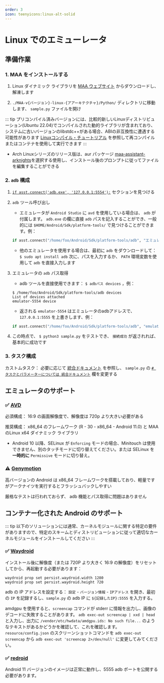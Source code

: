 ```yaml
---
order: 3
icon: teenyicons:linux-alt-solid
---
```


# Linux でのエミューレータ

## 準備作業

### 1. MAA をインストールする

1. Linux ダイナミック ライブラリを [MAA ウェブサイト](https://maa.plus/) からダウンロードし、解凍します

2. `./MAA-v{バージョン}-linux-{アアーキテクチャ}/Python/` ディレクトリに移動します、 `sample.py` ファイルを開け

::: tip
プリコンパイル済みバージョンには、比較的新しいLinuxディストリビューション(Ubuntu 22.04)でコンパイルされた動的ライブラリが含まれており、システムに古いバージョンのlibstdc++がある場合、ABIの非互換性に遭遇する可能性があります
[Linuxコンパイル・チュートリアル](../../開発関連/Linuxチュートリアル.md) を参照して再コンパイルまたはコンテナを使用して実行できます
:::

- Arch Linuxシリーズのリリース版は、aur パッケージ [maa-assistant-arknights](https://aur.archlinux.org/packages/maa-assistant-arknights)を選択する使用し、インストール後のプロンプトに従ってファイルを編集することができる

### 2. `adb` 構成

1. [`if asst.connect('adb.exe', '127.0.0.1:5554'):`](https://github.com/MaaAssistantArknights/MaaAssistantArknights/blob/722f0ddd4765715199a5dc90ea1bec2940322344/src/Python/sample.py#L48) セクションを見つける

2. `adb` ツール呼び出し

   - エミュレータが `Android Studio` に `avd` を使用している場合は、 `adb` が付属します。 `adb.exe` の欄に直接 `adb` パスを記入することができ、一般的には `$HOME/Android/Sdk/platform-tools/` で見つけることができます。例：

   ```python
   if asst.connect("/home/foo/Android/Sdk/platform-tools/adb", "エミュレータの adb アドレス"):
   ```

   - 他のエミュレータを使用する場合は、最初に `adb` をダウンロードして： `$ sudo apt install adb` 次に、パスを入力するか、 `PATH` 環境変数を使用して `adb` を直接入力します

3. エミュレータの `adb` パス取得

   - adb ツールを直接使用できます： `$ adbパス devices` ，例：

   ```shell
   $ /home/foo/Android/Sdk/platform-tools/adb devices
   List of devices attached
   emulator-5554 device
   ```

   - 返される `emulator-5554` はエミュレータのadbアドレスで、 `127.0.0.1:5555` を上書きします、例：

   ```python
   if asst.connect("/home/foo/Android/Sdk/platform-tools/adb", "emulator-5554"):
   ```

4. この時点で、 `$ python3 sample.py` をテストでき、 `接続成功` が返されれば、基本的に成功です

### 3. タスク構成

カストムタスク： 必要に応じて [統合ドキュメント](../../プロトコルドキュメント/統合ドキュメント.md) を参照し、 `sample.py` の [`# タスクとパラメーターについては 統合ドキュメント`](https://github.com/MaaAssistantArknights/MaaAssistantArknights/blob/722f0ddd4765715199a5dc90ea1bec2940322344/src/Python/sample.py#L54) 欄を変更する

## エミュレータのサポート

### ✅ [AVD](https://developer.android.com/studio/run/managing-avds)

必須構成： 16:9 の画面解像度で、解像度は 720p より大きい必要がある

推奨構成： x86_64 のフレームワーク (R - 30 - x86_64 - Android 11.0) と MAA のLinux x64 ダイナミック ライブラリ

- Android 10 以降、SELinux が `Enforcing` モードの場合、Minitouch は使用できません、別のタッチモードに切り替えてください。または SELinux を **一時的に** `Permissive` モードに切り替え。

### ⚠️ [Genymotion](https://www.genymotion.com/)

高バージョンの Android は x86_64 フレームワークを搭載しており、軽量ですがアークナイツを実行するとフラッシュバックしやすい

厳格なテストは行われておらず、 adb 機能とパス取得に問題はありません

## コンテナー化された Android のサポート

::: tip
以下のソリューションには通常、カーネルモジュールに関する特定の要件がありますので、特定のスキームとディストリビューションに従って適切なカーネルモジュールをインストールしてください
:::

### ✅ [Waydroid](https://waydro.id/)

インストール後に解像度（または 720P より大きく 16:9 の解像度）をリセットしてから、再起動する必要があります：

```shell
waydroid prop set persist.waydroid.width 1280
waydroid prop set persist.waydroid.height 720
```

adb の IP アドレスを設定する： `設定` - `バージョン情報` - `IPアドレス` を開き、最初の `IP` を記録するし、`sample.py` の adb IP に `${記録したIP}:5555` を入力する。

amdgpu を使用すると、`screencap` コマンドが stderr に情報を出力し、画像のデコードに失敗することがあります。
`adb exec-out screencap | xxd | head` と入力し、出力に `/vendor/etc/hwdata/amdgpu.ids: No such file...` のようなテキストがあるかどうかを確認して、これを確認します。
`resource/config.json` のスクリーンショットコマンドを `adb exec-out screencap` から `adb exec-out 'screencap 2>/dev/null'` に変更してみてください。

### ✅ [redroid](https://github.com/remote-android/redroid-doc)

Android 11 バージョンのイメージは正常に動作し、5555 adb ポートを公開する必要があります。
